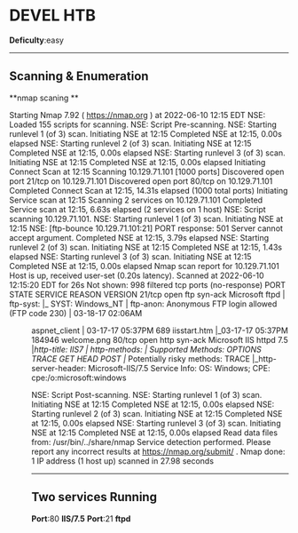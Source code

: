

# DEVEL HTB 

**Deficulty**:easy 

***************************
## Scanning & Enumeration

**nmap scaning **

Starting Nmap 7.92 ( https://nmap.org ) at 2022-06-10 12:15 EDT
NSE: Loaded 155 scripts for scanning.
NSE: Script Pre-scanning.
NSE: Starting runlevel 1 (of 3) scan.
Initiating NSE at 12:15
Completed NSE at 12:15, 0.00s elapsed
NSE: Starting runlevel 2 (of 3) scan.
Initiating NSE at 12:15
Completed NSE at 12:15, 0.00s elapsed
NSE: Starting runlevel 3 (of 3) scan.
Initiating NSE at 12:15
Completed NSE at 12:15, 0.00s elapsed
Initiating Connect Scan at 12:15
Scanning 10.129.71.101 [1000 ports]
Discovered open port 21/tcp on 10.129.71.101
Discovered open port 80/tcp on 10.129.71.101
Completed Connect Scan at 12:15, 14.31s elapsed (1000 total ports)
Initiating Service scan at 12:15
Scanning 2 services on 10.129.71.101
Completed Service scan at 12:15, 6.63s elapsed (2 services on 1 host)
NSE: Script scanning 10.129.71.101.
NSE: Starting runlevel 1 (of 3) scan.
Initiating NSE at 12:15
NSE: [ftp-bounce 10.129.71.101:21] PORT response: 501 Server cannot accept argument.
Completed NSE at 12:15, 3.79s elapsed
NSE: Starting runlevel 2 (of 3) scan.
Initiating NSE at 12:15
Completed NSE at 12:15, 1.43s elapsed
NSE: Starting runlevel 3 (of 3) scan.
Initiating NSE at 12:15
Completed NSE at 12:15, 0.00s elapsed
Nmap scan report for 10.129.71.101
Host is up, received user-set (0.20s latency).
Scanned at 2022-06-10 12:15:20 EDT for 26s
Not shown: 998 filtered tcp ports (no-response)
PORT   STATE SERVICE REASON  VERSION
21/tcp open  ftp     syn-ack Microsoft ftpd
| ftp-syst: 
|_  SYST: Windows_NT
| ftp-anon: Anonymous FTP login allowed (FTP code 230)
| 03-18-17  02:06AM       <DIR>          aspnet_client
| 03-17-17  05:37PM                  689 iisstart.htm
|_03-17-17  05:37PM               184946 welcome.png
80/tcp open  http    syn-ack Microsoft IIS httpd 7.5
|_http-title: IIS7
| http-methods: 
|   Supported Methods: OPTIONS TRACE GET HEAD POST
|_  Potentially risky methods: TRACE
|_http-server-header: Microsoft-IIS/7.5
Service Info: OS: Windows; CPE: cpe:/o:microsoft:windows

NSE: Script Post-scanning.
NSE: Starting runlevel 1 (of 3) scan.
Initiating NSE at 12:15
Completed NSE at 12:15, 0.00s elapsed
NSE: Starting runlevel 2 (of 3) scan.
Initiating NSE at 12:15
Completed NSE at 12:15, 0.00s elapsed
NSE: Starting runlevel 3 (of 3) scan.
Initiating NSE at 12:15
Completed NSE at 12:15, 0.00s elapsed
Read data files from: /usr/bin/../share/nmap
Service detection performed. Please report any incorrect results at https://nmap.org/submit/ .
Nmap done: 1 IP address (1 host up) scanned in 27.98 seconds
***********************
##  **Two services Running**

**Port**:80 **IIS/7.5**
**Port**:21 **ftpd**


